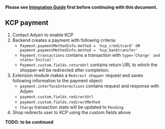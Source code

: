 **Please see [Integration Guide](IntegrationGuide.md) first before continuing with this document.**

## KCP payment
1. Contact Adyen to enable KCP
1. Backend creates a payment with following criteria:
    * `Payment.paymentMethodInfo.method = 'kcp_creditcard' OR payment.paymentMethodInfo.method = 'kcp_banktransfer'`
    * `Payment.transactions` contains a transaction with `type='Charge' and state='Initial'`
    * `Payment.custom.fields.returnUrl` contains return URL to which the shopper will be redirected after completion.
1. Extension module makes a `Redirect shopper` request and saves following information to the payment object:
    * `payment.interfaceInteractions` contains request and response with Adyen 
    * `payment.custom.fields.redirectUrl`
    * `payment.custom.fields.redirectMethod`
    * `Charge` transaction state will be updated to `Pending`
1. Shop redirects user to KCP using the custom fields above

**TODO: to be continued**
